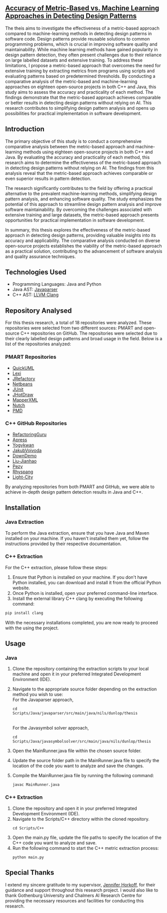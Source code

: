 ## [Accuracy of Metric-Based vs. Machine Learning Approaches in Detecting Design Patterns](https://github.com/NilsDunlop/Thesis/blob/main/Report/Thesis%20230526.pdf)

The theis aims to investigate the effectiveness of a metric-based approach compared to machine-learning methods in detecting design patterns in software code. Design patterns provide reusable solutions to common programming problems, which is crucial in improving software quality and maintainability. While machine learning methods have gained popularity in design pattern detection, they often present challenges due to their reliance on large labelled datasets and extensive training. To address these limitations, I propose a metric-based approach that overcomes the need for extensive training by extracting metrics from programs using scripts and evaluating patterns based on predetermined thresholds. By conducting a comparative analysis of the metric-based and machine-learning approaches on eighteen open-source projects in both C++ and Java, this study aims to assess the accuracy and practicality of each method. The findings demonstrate that the metric-based approach achieves comparable or better results in detecting design patterns without relying on AI. This research contributes to simplifying design pattern analysis and opens up possibilities for practical implementation in software development.

## Introduction

The primary objective of this study is to conduct a comprehensive comparative analysis between the metric-based approach and machine-learning methods using eighteen open-source projects in both C++ and Java. By evaluating the accuracy and practicality of each method, this research aims to determine the effectiveness of the metric-based approach in detecting design patterns without relying on AI. The findings from this analysis reveal that the metric-based approach achieves comparable or even superior results in pattern detection.

The research significantly contributes to the field by offering a practical alternative to the prevalent machine-learning methods, simplifying design pattern analysis, and enhancing software quality. The study emphasizes the potential of this approach to streamline design pattern analysis and improve software maintainability. By overcoming the challenges associated with extensive training and large datasets, the metric-based approach presents opportunities for practical implementation in software development.

In summary, this thesis explores the effectiveness of the metric-based approach in detecting design patterns, providing valuable insights into its accuracy and applicability. The comparative analysis conducted on diverse open-source projects establishes the viability of the metric-based approach as a practical solution, contributing to the advancement of software analysis and quality assurance techniques.

## Technologies Used

* Programming Languages: Java and Python
* Java AST: [Javaparser](https://github.com/javaparser/javaparser)
* C++ AST: [LLVM Clang](https://github.com/llvm/llvm-project)

## Repository Analysed

For this thesis research, a total of 18 repositories were analyzed. These repositories were selected from two different sources: PMART and open-source C++ repositories on GitHub. The repositories were selected due to their clearly labelled design patterns and broad usage in the field. Below is a list of the repositories analyzed:

### PMART Repositories
- [QuickUML](https://www.ptidej.net/tools/designpatterns/)
- [Lexi](https://www.ptidej.net/tools/designpatterns/)
- [JRefactory](https://www.ptidej.net/tools/designpatterns/)
- [Netbeans](https://www.ptidej.net/tools/designpatterns/)
- [JUnit](https://www.ptidej.net/tools/designpatterns/)
- [JHotDraw](https://www.ptidej.net/tools/designpatterns/)
- [MapperXML](https://www.ptidej.net/tools/designpatterns/)
- [Nutch](https://www.ptidej.net/tools/designpatterns/)
- [PMD](https://www.ptidej.net/tools/designpatterns/)

### C++ GitHub Repositories
- [RefactoringGuru](https://github.com/RefactoringGuru/design-patterns-cpp)
- [Apress](https://github.com/Apress/design-patterns-in-modern-cpp)
- [Yogykwan](https://github.com/yogykwan/design-patterns-cpp)
- [JakubVojvoda](https://github.com/JakubVojvoda/design-patterns-cpp)
- [DownDemo](https://github.com/downdemo/Design-Patterns-in-Cpp17)
- [Liu-Jianhao](https://github.com/liu-jianhao/Cpp-Design-Patterns)
- [Pezy](https://github.com/pezy/DesignPatterns)
- [Rhyspang](https://github.com/rhyspang/CPP-Design-Patterns)
- [Light-City](https://github.com/Light-City/CPlusPlusThings)

By analyzing repositories from both PMART and GitHub, we were able to achieve in-depth design pattern detection results in Java and C++.
## Installation

### Java Extraction
To perform the Java extraction, ensure that you have Java and Maven installed on your machine. If you haven't installed them yet, follow the instructions provided by their respective documentation.

### C++ Extraction
For the C++ extraction, please follow these steps:

1. Ensure that Python is installed on your machine. If you don't have Python installed, you can download and install it from the official Python website.
2. Once Python is installed, open your preferred command-line interface.
3. Install the external library C++ clang by executing the following command:
``` python
pip install clang
```

With the necessary installations completed, you are now ready to proceed with the using the project.
## Usage

### Java
1. Clone the repository containing the extraction scripts to your local machine and open it in your preferred Integrated Development Environment (IDE).
2. Navigate to the appropriate source folder depending on the extraction method you wish to use: <br> For the Javaparser approach, <pre><code>cd Scripts/Java/javaparser/src/main/java/nils/dunlop/thesis</pre></code> <br> For the Javasymbol solver approach, <br> <pre><code>cd Scripts/Java/javasymbolsolver/src/main/java/nils/dunlop/thesis</pre></code>
3. Open the MainRunner.java file within the chosen source folder.

4. Update the source folder path in the MainRunner.java file to specify the location of the code you want to analyze and save the changes. 

5. Compile the MainRunner.java file by running the following command: <br> <pre><code>javac MainRunner.java</pre></code>

### C++ Extraction
1. Clone the repository and open it in your preferred Integrated Development Environment (IDE).
2. Navigate to the Scripts/C++ directory within the cloned repository. <br> <pre><code>cd Scripts/C++</pre></code>
3. Open the main.py file, update the file paths to specify the location of the C++ code you want to analyze and save. 
4. Run the following command to start the C++ metric extraction process: <pre><code>python main.py</pre></code>

## Special Thanks

I extend my sincere gratitude to my supervisor, [Jennifer Horkoff](https://research.chalmers.se/en/person/jenho), for their guidance and support throughout this research project. I would also like to thank Gothenburg University and Chalmers AI Research Centre for providing the necessary resources and facilities for conducting this research.
